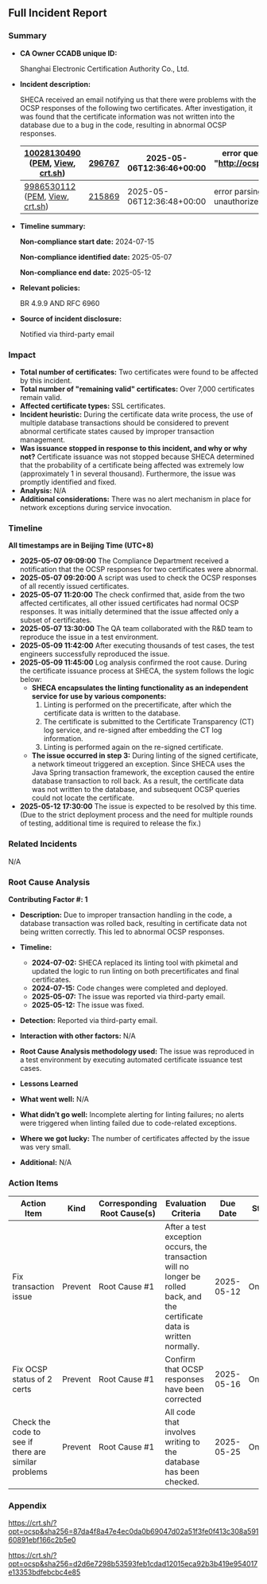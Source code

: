 ## Full Incident Report

### Summary

- **CA Owner CCADB unique ID:**

  Shanghai Electronic Certification Authority Co., Ltd.

- **Incident description:** 

  SHECA received an email notifying us that there were problems with the OCSP responses of the following two certificates. After investigation, it was found that the certificate information was not written into the database due to a bug in the code, resulting in abnormal OCSP responses.

  | [10028130490](https://api.certspotter.com/v1/issuances/10028130490?expand=issuer&expand=dns_names) ([PEM](https://api.certspotter.com/v1/issuances/10028130490.pem), [View](https://web.api.sslmate.com/labs/view_issuance/10028130490), [crt.sh](https://crt.sh/?opt=ocsp&sha256=87da4f8a47e4ec0da0b69047d02a51f3fe0f413c308a59160891ebf166c2b5e0)) | [296767](https://web.api.sslmate.com/labs/issuer_info/296767) | 2025-05-06T12:36:46+00:00 | error querying OCSP responder over HTTP: Post "http://ocsp.global.sheca.com/keeptrustdvtlscag2": context deadline exceeded | [Request](https://web.api.sslmate.com/ocspwatch/request/10028130490) [Response](https://web.api.sslmate.com/ocspwatch/response/10028130490) |
  | ------------------------------------------------------------ | ------------------------------------------------------------ | ------------------------- | ------------------------------------------------------------ | ------------------------------------------------------------ |
  | [9986530112](https://api.certspotter.com/v1/issuances/9986530112?expand=issuer&expand=dns_names) ([PEM](https://api.certspotter.com/v1/issuances/9986530112.pem), [View](https://web.api.sslmate.com/labs/view_issuance/9986530112), [crt.sh](https://crt.sh/?opt=ocsp&sha256=d2d6e7298b53593feb1cdad12015eca92b3b419e954017e13353bdfebcbc4e85)) | [215869](https://web.api.sslmate.com/labs/issuer_info/215869) | 2025-05-06T12:36:48+00:00 | error parsing OCSP response: ocsp: error from server: unauthorized | [Request](https://web.api.sslmate.com/ocspwatch/request/9986530112) [Response](https://web.api.sslmate.com/ocspwatch/response/9986530112) |

- **Timeline summary:**

  **Non-compliance start date:**   2024-07-15

  **Non-compliance identified date:**  2025-05-07

  **Non-compliance end date:** 2025-05-12

- **Relevant policies:** 

  BR 4.9.9 AND  RFC 6960

- **Source of incident disclosure:** 

  Notified via third-party email


### Impact

- **Total number of certificates:**
  Two certificates were found to be affected by this incident.
- **Total number of "remaining valid" certificates:**
  Over 7,000 certificates remain valid.
- **Affected certificate types:**
  SSL certificates.
- **Incident heuristic:**
  During the certificate data write process, the use of multiple database transactions should be considered to prevent abnormal certificate states caused by improper transaction management.
- **Was issuance stopped in response to this incident, and why or why not?**
  Certificate issuance was not stopped because SHECA determined that the probability of a certificate being affected was extremely low (approximately 1 in several thousand). Furthermore, the issue was promptly identified and fixed.
- **Analysis:**
  N/A
- **Additional considerations:**
  There was no alert mechanism in place for network exceptions during service invocation.

### Timeline

**All timestamps are in Beijing Time (UTC+8)**

- **2025-05-07 09:09:00**
   The Compliance Department received a notification that the OCSP responses for two certificates were abnormal.
- **2025-05-07 09:20:00**
   A script was used to check the OCSP responses of all recently issued certificates.
- **2025-05-07 11:20:00**
   The check confirmed that, aside from the two affected certificates, all other issued certificates had normal OCSP responses. It was initially determined that the issue affected only a subset of certificates.
- **2025-05-07 13:30:00**
   The QA team collaborated with the R&D team to reproduce the issue in a test environment.
- **2025-05-09 11:42:00**
   After executing thousands of test cases, the test engineers successfully reproduced the issue.
- **2025-05-09 11:45:00**
   Log analysis confirmed the root cause. During the certificate issuance process at SHECA, the system follows the logic below:
  - **SHECA encapsulates the linting functionality as an independent service for use by various components:**
    1. Linting is performed on the precertificate, after which the certificate data is written to the database.
    2. The certificate is submitted to the Certificate Transparency (CT) log service, and re-signed after embedding the CT log information.
    3. Linting is performed again on the re-signed certificate.
  - **The issue occurred in step 3:** During linting of the signed certificate, a network timeout triggered an exception. Since SHECA uses the Java Spring transaction framework, the exception caused the entire database transaction to roll back. As a result, the certificate data was not written to the database, and subsequent OCSP queries could not locate the certificate.
- **2025-05-12 17:30:00**
   The issue is expected to be resolved by this time. (Due to the strict deployment process and the need for multiple rounds of testing, additional time is required to release the fix.)

### Related Incidents

N/A

### Root Cause Analysis

**Contributing Factor #: 1**

- **Description:**
  Due to improper transaction handling in the code, a database transaction was rolled back, resulting in certificate data not being written correctly. This led to abnormal OCSP responses.
- **Timeline:**
  - **2024-07-02:** SHECA replaced its linting tool with pkimetal and updated the logic to run linting on both precertificates and final certificates.
  - **2024-07-15:** Code changes were completed and deployed.
  - **2025-05-07:** The issue was reported via third-party email.
  - **2025-05-12:** The issue was fixed.
- **Detection:**
  Reported via third-party email.
- **Interaction with other factors:**
  N/A
- **Root Cause Analysis methodology used:**
  The issue was reproduced in a test environment by executing automated certificate issuance test cases.
- **Lessons Learned**

- **What went well:**
  N/A
- **What didn’t go well:**
  Incomplete alerting for linting failures; no alerts were triggered when linting failed due to code-related exceptions.
- **Where we got lucky:**
  The number of certificates affected by the issue was very small.
- **Additional:**
  N/A

### Action Items

| Action Item                                         | Kind    | Corresponding Root Cause(s) | Evaluation Criteria                                          | Due Date   | Status  |
| --------------------------------------------------- | ------- | --------------------------- | ------------------------------------------------------------ | ---------- | ------- |
| Fix transaction issue                               | Prevent | Root Cause #1               | After a test exception occurs, the transaction will no longer be rolled back, and the certificate data is written normally. | 2025-05-12 | Ongoing |
| Fix OCSP status of 2 certs                          | Prevent | Root Cause #1               | Confirm that OCSP responses have been corrected              | 2025-05-16 | Ongoing |
| Check the code to see if there are similar problems | Prevent | Root Cause #1               | All code that involves writing to the database has been checked. | 2025-05-25 | Ongoing |

### Appendix

https://crt.sh/?opt=ocsp&sha256=87da4f8a47e4ec0da0b69047d02a51f3fe0f413c308a59160891ebf166c2b5e0

https://crt.sh/?opt=ocsp&sha256=d2d6e7298b53593feb1cdad12015eca92b3b419e954017e13353bdfebcbc4e85
